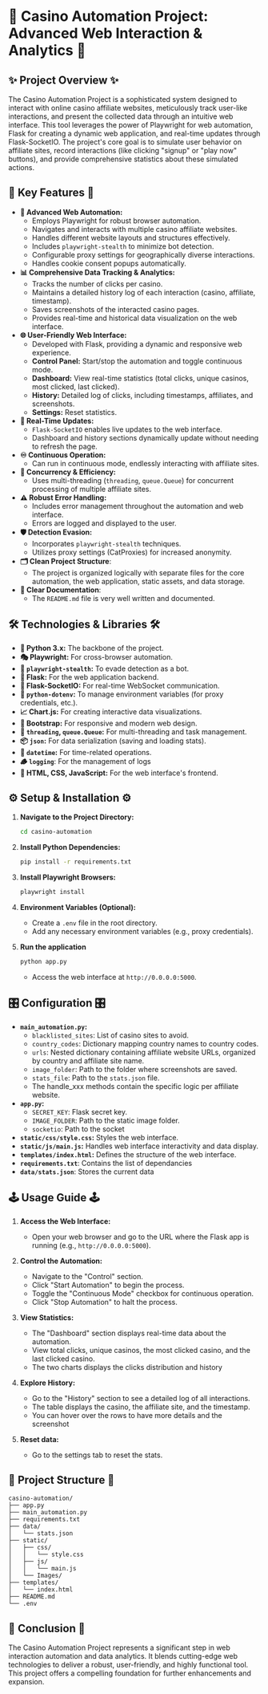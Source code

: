 # 🎰 Casino Automation Project: Advanced Web Interaction & Analytics 🎰

## ✨ Project Overview ✨

The Casino Automation Project is a sophisticated system designed to interact with online casino affiliate websites, meticulously track user-like interactions, and present the collected data through an intuitive web interface. This tool leverages the power of Playwright for web automation, Flask for creating a dynamic web application, and real-time updates through Flask-SocketIO. The project's core goal is to simulate user behavior on affiliate sites, record interactions (like clicking "signup" or "play now" buttons), and provide comprehensive statistics about these simulated actions.

## 🚀 Key Features 🚀

*   **🤖 Advanced Web Automation:**
    *   Employs Playwright for robust browser automation.
    *   Navigates and interacts with multiple casino affiliate websites.
    *   Handles different website layouts and structures effectively.
    *   Includes `playwright-stealth` to minimize bot detection.
    *   Configurable proxy settings for geographically diverse interactions.
    *   Handles cookie consent popups automatically.
*   **📊 Comprehensive Data Tracking & Analytics:**
    *   Tracks the number of clicks per casino.
    *   Maintains a detailed history log of each interaction (casino, affiliate, timestamp).
    *   Saves screenshots of the interacted casino pages.
    *   Provides real-time and historical data visualization on the web interface.
*   **🌐 User-Friendly Web Interface:**
    *   Developed with Flask, providing a dynamic and responsive web experience.
    *   **Control Panel:** Start/stop the automation and toggle continuous mode.
    *   **Dashboard:** View real-time statistics (total clicks, unique casinos, most clicked, last clicked).
    *   **History:** Detailed log of clicks, including timestamps, affiliates, and screenshots.
    *   **Settings:** Reset statistics.
*   **🔄 Real-Time Updates:**
    *   `Flask-SocketIO` enables live updates to the web interface.
    *   Dashboard and history sections dynamically update without needing to refresh the page.
*   **♾️ Continuous Operation:**
    *   Can run in continuous mode, endlessly interacting with affiliate sites.
*   **🧵 Concurrency & Efficiency:**
    *   Uses multi-threading (`threading`, `queue.Queue`) for concurrent processing of multiple affiliate sites.
*   **⚠️ Robust Error Handling:**
    *   Includes error management throughout the automation and web interface.
    *   Errors are logged and displayed to the user.
*   **🛡️ Detection Evasion:**
    *   Incorporates `playwright-stealth` techniques.
    *   Utilizes proxy settings (CatProxies) for increased anonymity.
* **🗂️ Clean Project Structure**: 
    * The project is organized logically with separate files for the core automation, the web application, static assets, and data storage.
* **📃 Clear Documentation**: 
    * The `README.md` file is very well written and documented.

## 🛠️ Technologies & Libraries 🛠️

*   **🐍 Python 3.x:** The backbone of the project.
*   **🎭 Playwright:** For cross-browser automation.
*   **🔌 `playwright-stealth`:** To evade detection as a bot.
*   **🧮 Flask:** For the web application backend.
*   **🔌 Flask-SocketIO:** For real-time WebSocket communication.
*   **🔑 `python-dotenv`:** To manage environment variables (for proxy credentials, etc.).
*   **📈 Chart.js:** For creating interactive data visualizations.
*   **💙 Bootstrap:** For responsive and modern web design.
*   **🧵 `threading`, `queue.Queue`:** For multi-threading and task management.
*   **📦 `json`:** For data serialization (saving and loading stats).
*   **📅 `datetime`:** For time-related operations.
* **🪵 `logging`**: For the management of logs
*   **🎨 HTML, CSS, JavaScript:** For the web interface's frontend.

## ⚙️ Setup & Installation ⚙️

1.  **Navigate to the Project Directory:**
    ```bash
    cd casino-automation
    ```

2.  **Install Python Dependencies:**
    ```bash
    pip install -r requirements.txt
    ```

3.  **Install Playwright Browsers:**
    ```bash
    playwright install
    ```

4.  **Environment Variables (Optional):**
    *   Create a `.env` file in the root directory.
    *   Add any necessary environment variables (e.g., proxy credentials).

5. **Run the application**
    ```bash
    python app.py
    ```
    *  Access the web interface at `http://0.0.0.0:5000`.

## 🎛️ Configuration 🎛️

*   **`main_automation.py`:**
    *   `blacklisted_sites`: List of casino sites to avoid.
    *   `country_codes`: Dictionary mapping country names to country codes.
    *   `urls`: Nested dictionary containing affiliate website URLs, organized by country and affiliate site name.
    *   `image_folder`: Path to the folder where screenshots are saved.
    *   `stats_file`: Path to the `stats.json` file.
    * The handle_xxx methods contain the specific logic per affiliate website.
*   **`app.py`:**
    *   `SECRET_KEY`: Flask secret key.
    * `IMAGE_FOLDER`: Path to the static image folder.
    * `socketio`: Path to the socket
*   **`static/css/style.css`:** Styles the web interface.
*   **`static/js/main.js`:** Handles web interface interactivity and data display.
*   **`templates/index.html`:** Defines the structure of the web interface.
* **`requirements.txt`**: Contains the list of dependancies
* **`data/stats.json`**: Stores the current data

## 🕹️ Usage Guide 🕹️

1.  **Access the Web Interface:**
    *   Open your web browser and go to the URL where the Flask app is running (e.g., `http://0.0.0.0:5000`).

2.  **Control the Automation:**
    *   Navigate to the "Control" section.
    *   Click "Start Automation" to begin the process.
    *   Toggle the "Continuous Mode" checkbox for continuous operation.
    *   Click "Stop Automation" to halt the process.

3.  **View Statistics:**
    *   The "Dashboard" section displays real-time data about the automation.
    *   View total clicks, unique casinos, the most clicked casino, and the last clicked casino.
    * The two charts displays the clicks distribution and history
4.  **Explore History:**
    *   Go to the "History" section to see a detailed log of all interactions.
    *   The table displays the casino, the affiliate site, and the timestamp.
    * You can hover over the rows to have more details and the screenshot

5. **Reset data:**
   * Go to the settings tab to reset the stats.

## 📂 Project Structure 📂

```
casino-automation/
├── app.py
├── main_automation.py
├── requirements.txt
├── data/
│   └── stats.json
├── static/
│   ├── css/
│   │   └── style.css
│   ├── js/
│   │   └── main.js
│   └── Images/
├── templates/
│   └── index.html
├── README.md
└── .env
```

## 🎉 Conclusion 🎉

The Casino Automation Project represents a significant step in web interaction automation and data analytics. It blends cutting-edge web technologies to deliver a robust, user-friendly, and highly functional tool. This project offers a compelling foundation for further enhancements and expansion.
